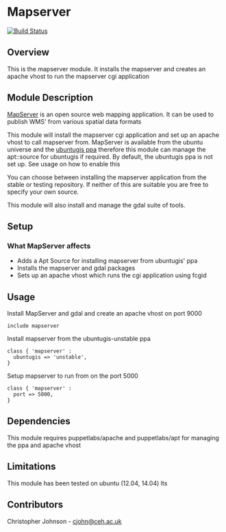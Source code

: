 # Mapserver
[![Build Status](https://travis-ci.org/NERC-CEH/puppet-mapserver.svg?branch=master)](https://travis-ci.org/NERC-CEH/puppet-mapserver)
## Overview

This is the mapserver module. It installs the mapserver and creates an apache vhost to run the mapserver cgi application

## Module Description

[MapServer](mapserver.org) is an open source web mapping application. It can be used to publish WMS' from various spatial data formats

This module will install the mapserver cgi application and set up an apache vhost to call mapserver from. MapServer is available from the ubuntu universe and the [ubuntugis ppa](launchpad.net/~ubuntugis) therefore this module can manage the apt::source for ubuntugis if required. By default, the ubuntugis ppa is not set up. See usage on how to enable this

You can choose between installing the mapserver application from the stable or testing repository. If neither of this are suitable you are free to specify your own source.

This module will also install and manage the gdal suite of tools.

## Setup

### What MapServer affects

* Adds a Apt Source for installing mapserver from ubuntugis' ppa
* Installs the mapserver and gdal packages
* Sets up an apache vhost which runs the cgi application using fcgid

## Usage

Install MapServer and gdal and create an apache vhost on port 9000

    include mapserver

Install mapserver from the ubuntugis-unstable ppa

    class { 'mapserver' :
      ubuntugis => 'unstable',
    }

Setup mapserver to run from on the port 5000
    
    class { 'mapserver' :
      port => 5000,
    }

## Dependencies

This module requires puppetlabs/apache and puppetlabs/apt for managing the ppa and apache vhost

## Limitations

This module has been tested on ubuntu (12.04, 14.04) lts

## Contributors

Christopher Johnson - cjohn@ceh.ac.uk